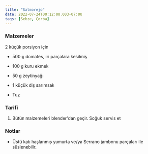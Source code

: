 ```yaml
---
title: "Salmorejo"
date: 2022-07-24T00:12:00.003-07:00
tags: [Sebze, Çorba]
---
```


### Malzemeler

2 küçük porsiyon için

- 500 g domates, iri parçalara kesilmiş

- 100 g kuru ekmek
- 50 g zeytinyağı

- 1 küçük diş sarımsak
- Tuz

### Tarifi

1. Bütün malzemeleri blender'dan geçir. Soğuk servis et

### Notlar

- Üstü katı haşlanmış yumurta ve/ya Serrano jambonu parçaları ile süslenebilir.
